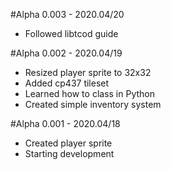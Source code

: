 #Alpha 0.003 - 2020.04/20
* Followed libtcod guide

#Alpha 0.002 - 2020.04/19
* Resized player sprite to 32x32
* Added cp437 tileset
* Learned how to class in Python
* Created simple inventory system

#Alpha 0.001 - 2020.04/18
* Created player sprite
* Starting development
